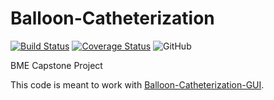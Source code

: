 # Balloon-Catheterization
[![Build Status](https://travis-ci.org/omn0mn0m/Balloon-Catheterization.svg?branch=master)](https://travis-ci.org/omn0mn0m/Balloon-Catheterization)
[![Coverage Status](https://coveralls.io/repos/github/omn0mn0m/Balloon-Catheterization/badge.svg?branch=master)](https://coveralls.io/github/omn0mn0m/Balloon-Catheterization?branch=master)
![GitHub](https://img.shields.io/github/license/omn0mn0m/Balloon-Catheterization.svg)

BME Capstone Project

This code is meant to work with [Balloon-Catheterization-GUI](https://github.com/omn0mn0m/Balloon-Catheterization-GUI).
